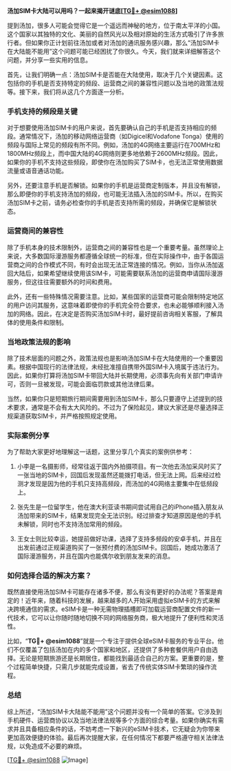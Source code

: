 **汤加SIM卡大陆可以用吗？一起来揭开谜底[[TG💪+ @esim1088](https://t.me/s/esim1088)]**

提到汤加，很多人可能会觉得它是一个遥远而神秘的地方，位于南太平洋的小国。这个国家以其独特的文化、美丽的自然风光以及相对原始的生活方式吸引了许多旅行者。但如果你正计划前往汤加或者对汤加的通讯服务感兴趣，那么“汤加SIM卡在大陆能不能用”这个问题可能已经困扰了你很久。今天，我们就来详细解答这个问题，并分享一些实用的信息。

首先，让我们明确一点：汤加SIM卡是否能在大陆使用，取决于几个关键因素。这包括你的手机是否支持特定的频段、运营商之间的兼容性问题以及当地的政策法规等。接下来，我们将从这几个方面逐一分析。

### 手机支持的频段是关键

对于想要使用汤加SIM卡的用户来说，首先要确认自己的手机是否支持相应的频段。通常情况下，汤加的移动网络运营商（如Digicel和Vodafone Tonga）使用的频段与国际上常见的频段有所不同。例如，汤加的4G网络主要运行在700MHz和1800MHz频段上，而中国大陆的4G网络则更多地依赖于2600MHz频段。因此，如果你的手机不支持这些频段，即使你在汤加购买了SIM卡，也无法正常使用数据流量或语音通话功能。

另外，还要注意手机是否解锁。如果你的手机是运营商定制版本，并且没有解锁，那么即便你的手机支持汤加的频段，也可能无法插入汤加的SIM卡。所以，在购买汤加SIM卡之前，请务必检查你的手机是否支持所需的频段，并确保它是解锁状态。

### 运营商间的兼容性

除了手机本身的技术限制外，运营商之间的兼容性也是一个重要考量。虽然理论上来说，大多数国际漫游服务都遵循全球统一的标准，但在实际操作中，由于各国运营商之间的合作模式不同，有时会出现无法正常连接的情况。例如，当你从汤加返回大陆后，如果希望继续使用该SIM卡，可能需要联系汤加的运营商申请国际漫游服务，但这往往需要额外的时间和费用。

此外，还有一些特殊情况需要注意。比如，某些国家的运营商可能会限制特定地区的用户访问其服务，这意味着即使你的手机完全符合要求，也未必能够顺利接入汤加的网络。因此，在决定是否购买汤加SIM卡时，最好提前咨询相关客服，了解具体的使用条件和限制。

### 当地政策法规的影响

除了技术层面的问题之外，政策法规也是影响汤加SIM卡在大陆使用的一个重要因素。根据中国现行的法律法规，未经批准擅自携带外国SIM卡入境属于违法行为。因此，如果你打算将汤加SIM卡带回大陆并长期使用，必须事先向有关部门申请许可，否则一旦被发现，可能会面临罚款或其他法律后果。

当然，如果你只是短期旅行期间需要用到汤加SIM卡，那么只要遵守上述提到的技术要求，通常是不会有太大风险的。不过为了保险起见，建议大家还是尽量选择正规渠道获取SIM卡，并严格按照规定使用。

### 实际案例分享

为了帮助大家更好地理解这一话题，这里分享几个真实的案例供参考：

1. 小李是一名摄影师，经常往返于国内外拍摄项目。有一次他去汤加采风时买了一张当地的SIM卡，回国后发现虽然还能拨打电话，但无法上网。后来经过检测才发现是因为他的手机只支持高频段，而汤加的4G网络主要集中在低频段上。

2. 张先生是一位留学生，他在澳大利亚读书期间尝试用自己的iPhone插入朋友从汤加带来的SIM卡，结果发现完全无法识别。经过排查才知道原因是他的手机未解锁，同时也不支持汤加常用的频段。

3. 王女士则比较幸运，她提前做好功课，选择了支持多频段的安卓手机，并且在出发前通过正规渠道购买了一张预付费的汤加SIM卡。回国后，她成功激活了国际漫游服务，并且在国内也能偶尔收到朋友发来的消息。

### 如何选择合适的解决方案？

既然直接使用汤加SIM卡可能存在诸多不便，那么有没有更好的办法呢？答案是肯定的！近年来，随着科技的发展，越来越多的人开始采用虚拟eSIM卡的方式来解决跨境通信的需求。eSIM卡是一种无需物理插槽即可加载运营商配置文件的新一代技术，它可以让你随时随地切换不同的网络服务商，极大地提升了便利性和灵活性。

比如，“**TG💪+ @esim1088**”就是一个专注于提供全球eSIM卡服务的专业平台。他们不仅覆盖了包括汤加在内的多个国家和地区，还提供了多种套餐供用户自由选择。无论是短期旅游还是长期居住，都能找到最适合自己的方案。更重要的是，整个过程简单快捷，只需几步就能完成设置，省去了传统实体SIM卡繁琐的操作流程。

### 总结

综上所述，“汤加SIM卡大陆能不能用”这个问题并没有一个简单的答案。它涉及到手机硬件、运营商协议以及当地法律法规等多个方面的综合考量。如果你确实有需求并且具备相应条件的话，不妨考虑一下新兴的eSIM卡技术，它无疑会为你带来更加高效便捷的体验。最后再次提醒大家，在任何情况下都要严格遵守相关法律法规，以免造成不必要的麻烦。

[[TG💪+ @esim1088](https://t.me/s/esim1088) ![Image](https://i.postimg.cc/4NQfJmqS/Snipaste-2025-05-13-00-14-12.png)]